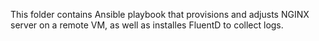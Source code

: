 
This folder contains Ansible playbook that provisions and adjusts NGINX server on a remote VM, as well as installes FluentD to collect logs.
